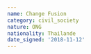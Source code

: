 ```yaml
---
name: Change Fusion 
category: civil_society
nature: ONG
nationality: Thailande
date_signed: '2018-11-12'
---
```

    